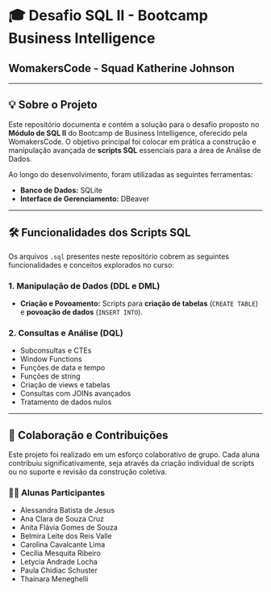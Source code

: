 # 🎓 Desafio SQL II - Bootcamp Business Intelligence
## WomakersCode - Squad Katherine Johnson

---

## 💡 Sobre o Projeto

Este repositório documenta e contém a solução para o desafio proposto no **Módulo de SQL II** do Bootcamp de Business Intelligence, oferecido pela WomakersCode. O objetivo principal foi colocar em prática a construção e manipulação avançada de **scripts SQL** essenciais para a área de Análise de Dados.

Ao longo do desenvolvimento, foram utilizadas as seguintes ferramentas:
* **Banco de Dados:** SQLite
* **Interface de Gerenciamento:** DBeaver

---

## 🛠️ Funcionalidades dos Scripts SQL

Os arquivos `.sql` presentes neste repositório cobrem as seguintes funcionalidades e conceitos explorados no curso:

### 1. Manipulação de Dados (DDL e DML)
* **Criação e Povoamento:** Scripts para **criação de tabelas** (`CREATE TABLE`) e **povoação de dados** (`INSERT INTO`).

### 2. Consultas e Análise (DQL)
* Subconsultas e CTEs
* Window Functions
* Funções de data e tempo
* Funções de string
* Criação de views e tabelas
* Consultas com JOINs avançados
* Tratamento de dados nulos
---

## 🤝 Colaboração e Contribuições

Este projeto foi realizado em um esforço colaborativo de grupo. Cada aluna contribuiu significativamente, seja através da criação individual de scripts ou no suporte e revisão da construção coletiva.

### 👩‍💻 Alunas Participantes
* Alessandra Batista de Jesus
* Ana Clara de Souza Cruz
* Anita Flávia Gomes de Souza
* Belmira Leite dos Reis Valle
* Carolina Cavalcante Lima
* Cecília Mesquita Ribeiro
* Letycia Andrade Locha
* Paula Chidiac Schuster
* Thainara Meneghelli
